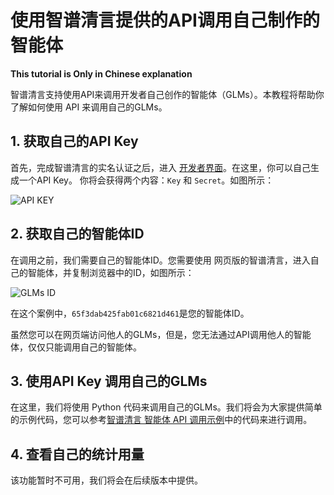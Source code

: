 # 使用智谱清言提供的API调用自己制作的智能体

**This tutorial is Only in Chinese explanation**

智谱清言支持使用API来调用开发者自己创作的智能体（GLMs）。本教程将帮助你了解如何使用 API 来调用自己的GLMs。

## 1. 获取自己的API Key

首先，完成智谱清言的实名认证之后，进入 [开发者界面](https://chatglm.cn/developersPanel/apiSet)。在这里，你可以自己生成一个API Key。
你将会获得两个内容：`Key` 和 `Secret`。如图所示：

![API KEY](https://raw.githubusercontent.com/MetaGLM/glm-cookbook/main/glms/asset/glms_api/1.png)


## 2. 获取自己的智能体ID

在调用之前，我们需要自己的智能体ID。您需要使用 网页版的智谱清言，进入自己的智能体，并复制浏览器中的ID，如图所示：

![GLMs ID](https://raw.githubusercontent.com/MetaGLM/glm-cookbook/main/glms/asset/glms_api/2.png)

在这个案例中，`65f3dab425fab01c6821d461`是您的智能体ID。

虽然您可以在网页端访问他人的GLMs，但是，您无法通过API调用他人的智能体，仅仅只能调用自己的智能体。

## 3. 使用API Key 调用自己的GLMs

在这里，我们将使用 Python 代码来调用自己的GLMs。我们将会为大家提供简单的示例代码，您可以参考[智谱清言 智能体 API 调用示例](api)中的代码来进行调用。


## 4. 查看自己的统计用量

该功能暂时不可用，我们将会在后续版本中提供。


